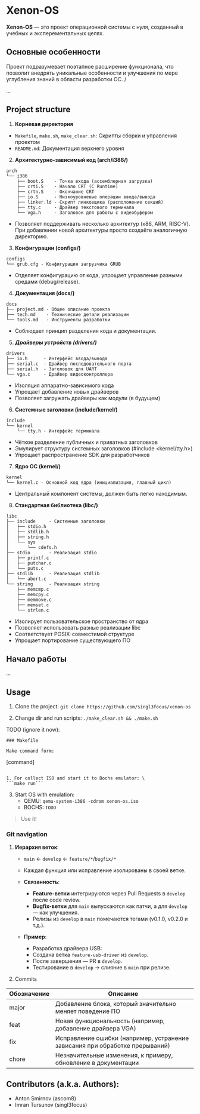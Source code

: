 # Xenon-OS

**Xenon-OS** — это проект операционной системы с нуля, созданный в учебных и эксперементальных целях. 

## Основные особенности

Проект подразумевает поэтапное расширение функционала, что позволит внедрять уникальные особенности
и улучшения по мере углубления знаний в области разработки ОС. /

...

## Project structure

1. **Корневая директория**
- ```Makefile```, ```make.sh```, ```make_clear.sh```: Скрипты сборки и управления проектом
- ```README.md```: Документация верхнего уровня

2. **Архитектурно-зависимый код (arch/i386/)**
```
arch
└── i386
    ├── boot.S    - Точка входа (ассемблерная загрузка)
    ├── crti.S    - Начало CRT (C Runtime)
    ├── crtn.S    - Окончание CRT
    ├── io.S      - Низкоуровневые операции ввода/вывода
    ├── linker.ld - Скрипт линковщика (расположение секций)
    ├── tty.c     - Драйвер текстового терминала
    └── vga.h     - Заголовок для работы с видеобуфером
```

- Позволяет поддерживать несколько архитектур (x86, ARM, RISC-V). При добавлении новой архитектуры просто создаёте аналогичную директорию.

3. **Конфигурации (configs/)**
```
configs
└── grub.cfg - Конфигурация загрузчика GRUB
```

- Отделяет конфигурацию от кода, упрощает управление разными средами (debug/release).

4. **Документация (docs/)**
```
docs
├── project.md - Общее описание проекта
├── tech.md    - Технические детали реализации
└── tools.md   - Инструменты разработки
```

- Соблюдает принцип разделения кода и документации.

5. ***Драйверы устройств (drivers/)***
```
drivers
├── io.h      - Интерфейс ввода/вывода
├── serial.c  - Драйвер последовательного порта
├── serial.h  - Заголовок для UART
└── vga.c     - Драйвер видеоконтроллера
```

- Изоляция аппаратно-зависимого кода
- Упрощает добавление новых драйверов
- Позволяет загружать драйверы как модули (в будущем)

6. **Системные заголовки (include/kernel/)**
```
include
└── kernel
    └── tty.h - Интерфейс терминала
```

- Чёткое разделение публичных и приватных заголовков
- Эмулирует структуру системных заголовков (#include <kernel/tty.h>)
- Упрощает распространение SDK для разработчиков

7. **Ядро ОС (kernel/)**
```
kernel
└── kernel.c - Основной код ядра (инициализация, главный цикл)
```

- Центральный компонент системы, должен быть легко находимым.

8. **Стандартная библиотека (libc/)**
```
libc
├── include     - Системные заголовки
│   ├── stdio.h
│   ├── stdlib.h
│   ├── string.h
│   └── sys
│       └── cdefs.h
├── stdio       - Реализация stdio
│   ├── printf.c
│   ├── putchar.c
│   └── puts.c
├── stdlib      - Реализация stdlib
│   └── abort.c
└── string      - Реализация string
    ├── memcmp.c
    ├── memcpy.c
    ├── memmove.c
    ├── memset.c
    └── strlen.c
```

- Изолирует пользовательское пространство от ядра
- Позволяет использовать разные реализации libc
- Соответствует POSIX-совместимой структуре
- Упрощает портирование существующего ПО


## Начало работы

...

## Usage
1. Clone the project:
```git clone https://github.com/singl3focus/xenon-os```

2. Change dir and run scripts:
```./make_clear.sh && ./make.sh```

TODO (ignore it now):
```
### Makefile 

Make command form:
```
[target]: [dependes]
       [command]
```

1. For collect ISO and start it to Bochs emulator: \
```make run```
```

3. Start OS with emulation:
   - QEMU: ```qemu-system-i386 -cdrom xenon-os.iso```
   - BOCHS: ```TODO```

> Use it!


### Git navigation

1. **Иерархия веток**:
   - `main` ← `develop` ← `feature/*`/`bugfix/*`
   - Каждая функция или исправление изолированы в своей ветке.

   - **Связанность**:
      - **Feature-ветки** интегрируются через Pull Requests в `develop` после code review.
      - **Bugfix-ветки** для `main` выпускаются как патчи, а для `develop` — как улучшения.
      - Релизы из `develop` в `main` помечаются тегами (v0.1.0, v0.2.0 и т.д.).
 
   - **Пример**:
      - Разработка драйвера USB:
      - Создана ветка `feature-usb-driver` из `develop`.
      - После завершения — PR в `develop`.
      - Тестирование в `develop` → слияние в `main` при релизе.

2. Commits

|Обозначение|Описание|
|-----------|--------|
|major|Добавление блока, который значительно меняет поведение ПО|
|feat|Новая функциональность (например, добавление драйвера VGA)|
|fix|Исправление ошибки (например, устранение зависания при обработке прерываний)|
|chore|Незначительные изменения, к примеру, обновление в документации|

## Contributors (a.k.a. Authors):

- Anton Smirnov (ascom8)
- Imran Tursunov (singl3focus)

